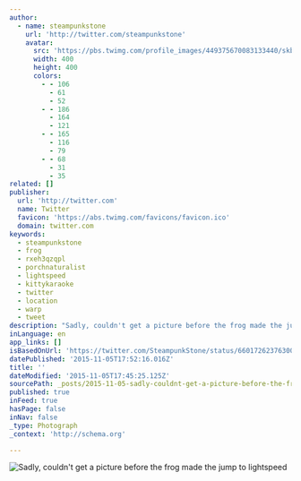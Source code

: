 ```yaml
---
author:
  - name: steampunkstone
    url: 'http://twitter.com/steampunkstone'
    avatar:
      src: 'https://pbs.twimg.com/profile_images/449375670083133440/skb7YP5A_400x400.jpeg'
      width: 400
      height: 400
      colors:
        - - 106
          - 61
          - 52
        - - 186
          - 164
          - 121
        - - 165
          - 116
          - 79
        - - 68
          - 31
          - 35
related: []
publisher:
  url: 'http://twitter.com'
  name: Twitter
  favicon: 'https://abs.twimg.com/favicons/favicon.ico'
  domain: twitter.com
keywords:
  - steampunkstone
  - frog
  - rxeh3qzqpl
  - porchnaturalist
  - lightspeed
  - kittykaraoke
  - twitter
  - location
  - warp
  - tweet
description: "Sadly, couldn't get a picture before the frog made the jump to lightspeed"
inLanguage: en
app_links: []
isBasedOnUrl: 'https://twitter.com/SteampunkStone/status/660172623763009536/photo/1'
datePublished: '2015-11-05T17:52:16.016Z'
title: ''
dateModified: '2015-11-05T17:45:25.125Z'
sourcePath: _posts/2015-11-05-sadly-couldnt-get-a-picture-before-the-frog-made-the-jump.md
published: true
inFeed: true
hasPage: false
inNav: false
_type: Photograph
_context: 'http://schema.org'

---
```

![Sadly&comma; couldn't get a picture before the frog made the jump to lightspeed](https://pbs.twimg.com/media/CSlngGXUYAAV4Rc.jpg:large)